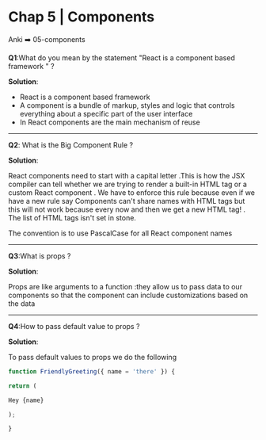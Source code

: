# Chap 5 | Components

Anki ➡️ 05-components

**Q1**:What do you mean by the statement "React is a component based framework " ? 

**Solution**:

- React is a component based framework
- A component is a bundle of markup, styles and logic that controls everything about a specific part of the user interface
- In React components are the main mechanism of reuse

------

**Q2**: What is the Big Component Rule ? 

**Solution**:

React components need to start with a capital letter .This is how the JSX compiler can tell whether we are trying to render a built-in HTML tag or a custom React component  . We have to enforce this rule because even if we have a new rule say Components can't share names with HTML tags but this will not work because every now and then we get a new HTML tag! . The list of HTML tags isn't set in stone. 

The convention is to use PascalCase for all React component names

---

**Q3**:What is props ? 

**Solution**:

Props are like arguments to a function :they allow us to pass data to our components so that the component can include customizations based on the data 

---

**Q4**:How to pass default value to props ?

**Solution**:

To pass default values to props we do the following

```jsx
function FriendlyGreeting({ name = 'there' }) {

return (

Hey {name}

);

}



```
